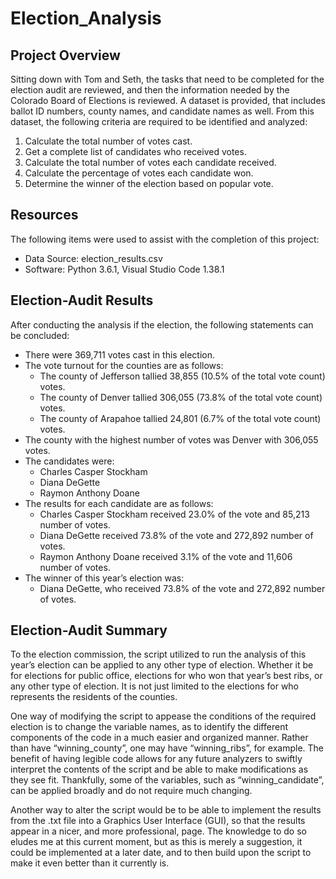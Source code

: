 # Election_Analysis

## Project Overview
Sitting down with Tom and Seth, the tasks that need to be completed for the election audit are reviewed, and then the information needed by the Colorado Board of Elections is reviewed.
A dataset is provided, that includes ballot ID numbers, county names, and candidate names as well.
From this dataset, the following criteria are required to be identified and analyzed:
1.	Calculate the total number of votes cast.
2.	Get a complete list of candidates who received votes.
3.	Calculate the total number of votes each candidate received.
4.	Calculate the percentage of votes each candidate won.
5.	Determine the winner of the election based on popular vote.
## Resources
The following items were used to assist with the completion of this project:
- Data Source: election_results.csv
- Software: Python 3.6.1, Visual Studio Code 1.38.1
## Election-Audit Results
After conducting the analysis if the election, the following statements can be concluded:
- There were 369,711 votes cast in this election.
- The vote turnout for the counties are as follows:
  - The county of Jefferson tallied 38,855 (10.5% of the total vote count) votes.
  - The county of Denver tallied 306,055 (73.8% of the total vote count) votes.
  - The county of Arapahoe tallied 24,801 (6.7% of the total vote count) votes.
- The county with the highest number of votes was Denver with 306,055 votes.
- The candidates were: 
  - Charles Casper Stockham
  - Diana DeGette
  - Raymon Anthony Doane
- The results for each candidate are as follows:
  - Charles Casper Stockham received 23.0% of the vote and 85,213 number of votes.
  - Diana DeGette received 73.8% of the vote and 272,892 number of votes.
  - Raymon Anthony Doane received 3.1% of the vote and 11,606 number of votes.
- The winner of this year’s election was:
  - Diana DeGette, who received 73.8% of the vote and 272,892 number of votes.
 
## Election-Audit Summary
To the election commission, the script utilized to run the analysis of this year’s election can be applied to any other type of election. Whether it be for elections for public office, elections for who won that year’s best ribs, or any other type of election. It is not just limited to the elections for who represents the residents of the counties. 

One way of modifying the script to appease the conditions of the required election is to change the variable names, as to identify the different components of the code in a much easier and organized manner. Rather than have “winning_county”, one may have “winning_ribs”, for example. The benefit of having legible code allows for any future analyzers to swiftly interpret the contents of the script and be able to make modifications as they see fit. Thankfully, some of the variables, such as “winning_candidate”, can be applied broadly and do not require much changing.

Another way to alter the script would be to be able to implement the results from the .txt file into a Graphics User Interface (GUI), so that the results appear in a nicer, and more professional, page. The knowledge to do so eludes me at this current moment, but as this is merely a suggestion, it could be implemented at a later date, and to then build upon the script to make it even better than it currently is.
